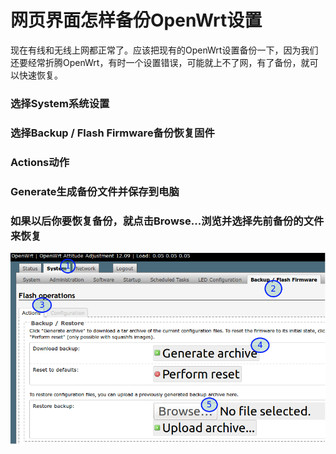 网页界面怎样备份OpenWrt设置
=======================

现在有线和无线上网都正常了。应该把现有的OpenWrt设置备份一下，因为我们还要经常折腾OpenWrt，有时一个设置错误，可能就上不了网，有了备份，就可以快速恢复。

### 选择System系统设置
### 选择Backup / Flash Firmware备份恢复固件
### Actions动作
### Generate生成备份文件并保存到电脑
### 如果以后你要恢复备份，就点击Browse...浏览并选择先前备份的文件来恢复
![](images/2.5.backup-config.png)